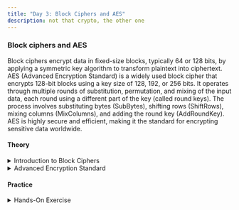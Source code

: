 ```yaml
---
title: "Day 3: Block Ciphers and AES"
description: not that crypto, the other one
---
```


### Block ciphers and AES
Block ciphers encrypt data in fixed-size blocks, typically 64 or 128 bits, by applying a symmetric key algorithm to transform plaintext into ciphertext. AES (Advanced Encryption Standard) is a widely used block cipher that encrypts 128-bit blocks using a key size of 128, 192, or 256 bits. It operates through multiple rounds of substitution, permutation, and mixing of the input data, each round using a different part of the key (called round keys). The process involves substituting bytes (SubBytes), shifting rows (ShiftRows), mixing columns (MixColumns), and adding the round key (AddRoundKey). AES is highly secure and efficient, making it the standard for encrypting sensitive data worldwide.

#### Theory

<details>
<summary>Introduction to Block Ciphers</summary>

> Objective: Introduce the concept of block ciphers and their operation.

> > What is a Block Cipher and How Does It Work [Read here](https://www.sangfor.com/glossary/cybersecurity/what-is-block-cipher)

> > Block Cipher modes of Operation [Read here](https://www.geeksforgeeks.org/block-cipher-modes-of-operation/)

</details>

<details>
<summary>Advanced Encryption Standard</summary>

> Objective: Introduction to AES (Advanced Encryption Standard).

> > What is a AES and How Does It Work [Read here](https://www.geeksforgeeks.org/advanced-encryption-standard-aes/)

</details>



#### Practice

<details>
<summary>Hands-On Exercise</summary>

>>Implement AES encryption and decryption using [PyCryptodome](https://pycryptodome.readthedocs.io/en/latest/) in Python.

>>Encrypt and decrypt files/messages using AES.

>>Try encrypting the same plaintext using AES with different key sizes to observe how the key size affects the resulting ciphertext outputs and their security
</details>
